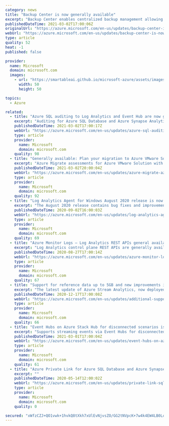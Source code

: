 ```yaml
---
category: news
title: "Backup Center is now generally available"
excerpt: "Backup Center enables centralized backup management allowing you to monitor, operate, govern, and optimize data protection at scale. \n"
publishedDateTime: 2021-03-02T17:00:06Z
originalUrl: "https://azure.microsoft.com/en-us/updates/backup-center-is-now-generally-available/"
webUrl: "https://azure.microsoft.com/en-us/updates/backup-center-is-now-generally-available/"
type: article
quality: 52
heat: -1
published: false

provider:
  name: Microsoft
  domain: microsoft.com
  images:
    - url: "https://smartableai.github.io/microsoft-azure/assets/images/organizations/microsoft.com-50x50.jpg"
      width: 50
      height: 50

topics:
  - Azure

related:
  - title: "Azure SQL auditing to Log Analytics and Event Hub are now generally available"
    excerpt: "Auditing for Azure SQL Database and Azure Synapse Analytics to Log Analytics and Event Hub are now generally available, allowing the centralization of SQL audit logs into a single go-to-location."
    publishedDateTime: 2021-03-02T17:00:17Z
    webUrl: "https://azure.microsoft.com/en-us/updates/azure-sql-auditing-to-log-analytics-and-event-hub-are-now-generally-available/"
    type: article
    provider:
      name: Microsoft
      domain: microsoft.com
    quality: 98
  - title: "Generally available: Plan your migration to Azure VMware Solution using Azure Migrate"
    excerpt: "Azure Migrate assessments for Azure VMware Solution with improved node sizing logic is now generally available.\n"
    publishedDateTime: 2021-03-02T20:00:04Z
    webUrl: "https://azure.microsoft.com/en-us/updates/azure-migrate-azure-vmware-solution-assessment-ga/"
    type: article
    provider:
      name: Microsoft
      domain: microsoft.com
    quality: 92
  - title: "Log Analytics Agent for Windows August 2020 release is now available"
    excerpt: "The August 2020 release contains bug fixes and improvements to stability and reliability."
    publishedDateTime: 2020-09-02T16:00:03Z
    webUrl: "https://azure.microsoft.com/en-us/updates/log-analytics-agent-for-windows-august-2020-release-is-now-available/"
    type: article
    provider:
      name: Microsoft
      domain: microsoft.com
    quality: 69
  - title: "Azure Monitor Logs – Log Analytics REST APIs general availability"
    excerpt: "Log Analytics control plane REST APIs are generally available under a new consolidated version 2020-08-01."
    publishedDateTime: 2020-08-27T17:00:14Z
    webUrl: "https://azure.microsoft.com/en-us/updates/azure-monitor-logs-log-analytics-rest-apis-general-availability/"
    type: article
    provider:
      name: Microsoft
      domain: microsoft.com
    quality: 67
  - title: "Support for reference data up to 5GB and new improvements in Azure Stream Analytics now generally available"
    excerpt: "The latest update of Azure Stream Analytics, now deployed in every supported region, provides support for larger reference data ( up to 5 GB), and add support for composite keys for blob output partitioning."
    publishedDateTime: 2020-12-17T17:00:08Z
    webUrl: "https://azure.microsoft.com/en-us/updates/additional-support-for-managed-identity-and-new-features-in-azure-stream-analytics/"
    type: article
    provider:
      name: Microsoft
      domain: microsoft.com
    quality: 66
  - title: "Event Hubs on Azure Stack Hub for disconnected scenarios is now generally available"
    excerpt: "Supports streaming events via Event Hubs for disconnected scenarios on Azure Stack Hub. "
    publishedDateTime: 2021-03-01T17:00:04Z
    webUrl: "https://azure.microsoft.com/en-us/updates/event-hubs-on-azure-stack-hub-for-disconnected-scenarios-is-now-generally-available/"
    type: article
    provider:
      name: Microsoft
      domain: microsoft.com
    quality: 61
  - title: "Azure Private Link for Azure SQL Database and Azure Synapse Analytics is now available in all US government regions"
    excerpt: ""
    publishedDateTime: 2020-05-14T12:00:02Z
    webUrl: "https://azure.microsoft.com/en-us/updates/private-link-sqldb-usgov/"
    type: article
    provider:
      name: Microsoft
      domain: microsoft.com
    quality: 0

secured: "xWfzCZJ+QO1vwk+1hvkQ8tXkh7xUlEvNjvsZO/GG2tNVpcK+7w4k4EW4LB0Lo1IKnvx2IUFgRUlv/s7NwxNyMwl2vJjfgdAi6WtuZY6I56tZbrFqOs1CwjChzk4YgN7NPik4rAuz8MuzFDhP0ynKOw5I1gE0n59QrLiWyQqYaYt06UIpqV4EjCFMRFmAH6tyPN0pAJa9XANfJBpJLzTeIX18sUaybkb020iXfsk+AEHzlUcNRtjRtGqgA2o8sDQ9yuoYbiI6GkLJoJsOm43M3oi16PmbHNbf/tzG8CxfwnG5Pi43Tfos9ehHe0nQ+ZsdQNsowyNitJEchug7dsCNWe5B1gzdYVniFqZQ43cm288=;x80yv9xqtEEu5iwmYHULbw=="
---
```


